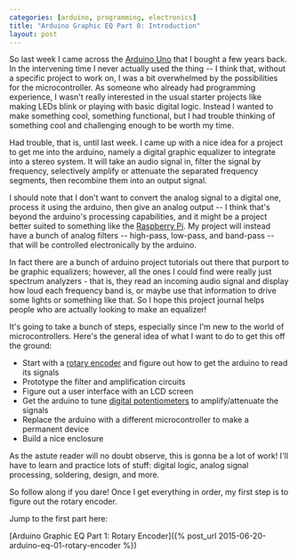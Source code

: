 ```yaml
---
categories: [arduino, programming, electronics]
title: "Arduino Graphic EQ Part 0: Introduction"
layout: post
---
```


So last week I came across the [Arduino Uno](https://www.arduino.cc/en/Main/arduinoBoardUno) that I bought a few years back. In the intervening time I never actually used the thing -- I think that, without a specific project to work on, I was a bit overwhelmed by the possibilities for the microcontroller. As someone who already had programming experience, I wasn't really interested in the usual starter projects like making LEDs blink or playing with basic digital logic. Instead I wanted to make something cool, something functional, but I had trouble thinking of something cool and challenging enough to be worth my time.

Had trouble, that is, until last week. I came up with a nice idea for a project to get me into the arduino, namely a digital graphic equalizer to integrate into a stereo system. It will take an audio signal in, filter the signal by frequency, selectively amplify or attenuate the separated frequency segments, then recombine them into an output signal.

I should note that I don't want to convert the analog signal to a digital one, process it using the arduino, then give an analog output -- I think that's beyond the arduino's processing capabilities, and it might be a project better suited to something like the [Raspberry Pi](https://www.raspberrypi.org/). My project will instead have a bunch of analog filters -- high-pass, low-pass, and band-pass -- that will be controlled electronically by the arduino.

In fact there are a bunch of arduino project tutorials out there that purport to be graphic equalizers; however, all the ones I could find were really just spectrum analyzers - that is, they read an incoming audio signal and display how loud each frequency band is, or maybe use that information to drive some lights or something like that. So I hope this project journal helps people who are actually looking to make an equalizer!

It's going to take a bunch of steps, especially since I'm new to the world of microcontrollers. Here's the general idea of what I want to do to get this off the ground:

- Start with a [rotary encoder](https://en.wikipedia.org/wiki/Rotary_encoder) and figure out how to get the arduino to read its signals
- Prototype the filter and amplification circuits
- Figure out a user interface with an LCD screen
- Get the arduino to tune [digital potentiometers](https://en.wikipedia.org/wiki/Digital_potentiometer) to amplify/attenuate the signals
- Replace the arduino with a different microcontroller to make a permanent device
- Build a nice enclosure

As the astute reader will no doubt observe, this is gonna be a lot of work! I'll have to learn and practice lots of stuff: digital logic, analog signal processing, soldering, design, and more.

So follow along if you dare! Once I get everything in order, my first step is to figure out the rotary encoder.

Jump to the first part here:

[Arduino Graphic EQ Part 1: Rotary Encoder]({% post_url 2015-06-20-arduino-eq-01-rotary-encoder %})
